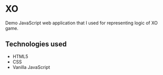 # XO

Demo JavaScript web application that I used for representing logic of XO game.
<br />

## Technologies used

- HTML5
- CSS
- Vanilla JavaScript
